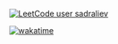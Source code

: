 [![LeetCode user sadraliev](https://img.shields.io/badge/dynamic/json?style=plastic&labelColor=black&color=%23ffa116&label=Solved&query=solvedOverTotal&url=https%3A%2F%2Fleetcode-badge.vercel.app%2Fapi%2Fusers%2Fsadraliev&logo=leetcode&logoColor=yellow)](https://leetcode.com/sadraliev/)

[![wakatime](https://wakatime.com/badge/user/a5df2db0-4673-4ab2-9171-88bdf1bd7ae1.svg)](https://wakatime.com/@a5df2db0-4673-4ab2-9171-88bdf1bd7ae1)

